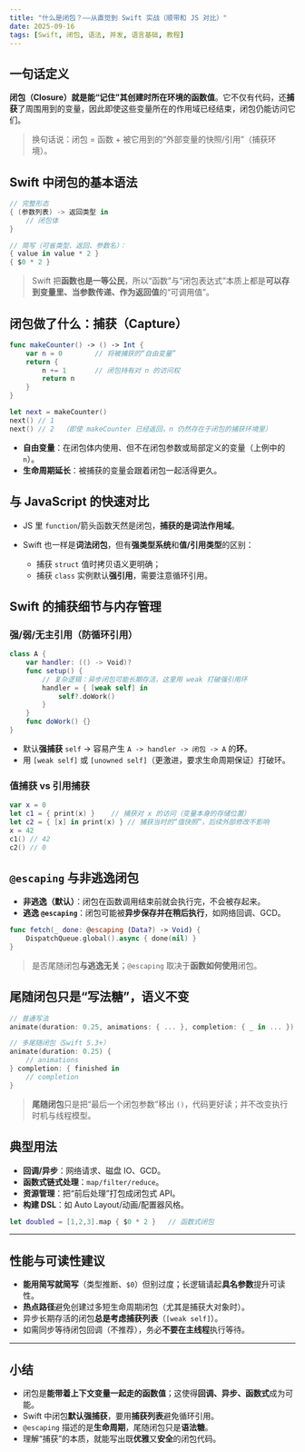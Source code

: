 ```yaml
---
title: "什么是闭包？——从直觉到 Swift 实战（顺带和 JS 对比）"
date: 2025-09-16
tags: [Swift, 闭包, 语法, 并发, 语言基础, 教程]
---
```


## 一句话定义

**闭包（Closure）**就是**能“记住”其创建时所在环境的函数值**。它不仅有代码，还**捕获**了周围用到的变量，因此即使这些变量所在的作用域已经结束，闭包仍能访问它们。

> 换句话说：闭包 = 函数 + 被它用到的“外部变量的快照/引用”（捕获环境）。

## Swift 中闭包的基本语法

```swift
// 完整形态
{ (参数列表) -> 返回类型 in
    // 闭包体
}

// 简写（可省类型、返回、参数名）：
{ value in value * 2 }
{ $0 * 2 }
```

> Swift 把**函数也是一等公民**，所以“函数”与“闭包表达式”本质上都是**可以存到变量里、当参数传递、作为返回值**的“可调用值”。

## 闭包做了什么：**捕获（Capture）**

```swift
func makeCounter() -> () -> Int {
    var n = 0        // 将被捕获的“自由变量”
    return {
        n += 1       // 闭包持有对 n 的访问权
        return n
    }
}

let next = makeCounter()
next() // 1
next() // 2  （即使 makeCounter 已经返回，n 仍然存在于闭包的捕获环境里）
```

- **自由变量**：在闭包体内使用、但不在闭包参数或局部定义的变量（上例中的 `n`）。
- **生命周期延长**：被捕获的变量会跟着闭包一起活得更久。

## 与 JavaScript 的快速对比

- JS 里 `function`/箭头函数天然是闭包，**捕获的是词法作用域**。
- Swift 也一样是**词法闭包**，但有**强类型系统**和**值/引用类型**的区别：

  - 捕获 `struct` 值时拷贝语义更明确；
  - 捕获 `class` 实例默认**强引用**，需要注意循环引用。

## Swift 的捕获细节与内存管理

### 强/弱/无主引用（防循环引用）

```swift
class A {
    var handler: (() -> Void)?
    func setup() {
        // 复杂逻辑：异步闭包可能长期存活，这里用 weak 打破强引用环
        handler = { [weak self] in
            self?.doWork()
        }
    }
    func doWork() {}
}
```

- 默认**强捕获** `self` → 容易产生 `A -> handler -> 闭包 -> A` 的**环**。
- 用 `[weak self]` 或 `[unowned self]`（更激进，要求生命周期保证）打破环。

### 值捕获 vs 引用捕获

```swift
var x = 0
let c1 = { print(x) }    // 捕获对 x 的访问（变量本身的存储位置）
let c2 = { [x] in print(x) } // 捕获当时的“值快照”，后续外部修改不影响
x = 42
c1() // 42
c2() // 0
```

## `@escaping` 与非逃逸闭包

- **非逃逸（默认）**：闭包在函数调用结束前就会执行完，不会被存起来。
- **逃逸 `@escaping`**：闭包可能被**异步保存并在稍后执行**，如网络回调、GCD。

```swift
func fetch(_ done: @escaping (Data?) -> Void) {
    DispatchQueue.global().async { done(nil) }
}
```

> 是否尾随闭包**与逃逸无关**；`@escaping` 取决于**函数如何使用**闭包。

## 尾随闭包只是“写法糖”，语义不变

```swift
// 普通写法
animate(duration: 0.25, animations: { ... }, completion: { _ in ... })

// 多尾随闭包（Swift 5.3+）
animate(duration: 0.25) {
    // animations
} completion: { finished in
    // completion
}
```

> **尾随闭包**只是把“最后一个闭包参数”移出 `()`，代码更好读；并不改变执行时机与线程模型。

## 典型用法

- **回调/异步**：网络请求、磁盘 IO、GCD。
- **函数式链式处理**：`map/filter/reduce`。
- **资源管理**：把“前后处理”打包成闭包式 API。
- **构建 DSL**：如 Auto Layout/动画/配置器风格。

```swift
let doubled = [1,2,3].map { $0 * 2 }   // 函数式闭包
```

---

## 性能与可读性建议

- **能用简写就简写**（类型推断、`$0`）但别过度；长逻辑请起**具名参数**提升可读性。
- **热点路径**避免创建过多短生命周期闭包（尤其是捕获大对象时）。
- 异步长期存活的闭包**总是考虑捕获列表**（`[weak self]`）。
- 如需同步等待闭包回调（不推荐），务必**不要在主线程**执行等待。

---

## 小结

- 闭包是**能带着上下文变量一起走的函数值**；这使得**回调、异步、函数式**成为可能。
- Swift 中闭包**默认强捕获**，要用**捕获列表**避免循环引用。
- `@escaping` 描述的是**生命周期**，尾随闭包只是**语法糖**。
- 理解“捕获”的本质，就能写出既**优雅**又**安全**的闭包代码。
